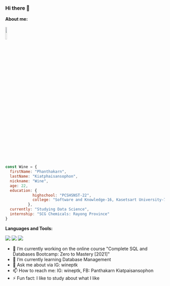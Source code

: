 ### Hi there 👋

**About me:** </br>   
<img src="https://thumbs.gfycat.com/AshamedWeightyDachshund-small.gif" width="10%" height="auto" />

</br>

```javascript
const Wine = {
  firstName: "Phanthakarn",
  lastName: "Kiatphaisansophon",
  nickname: "Wine",
  age: 22,
  education: {
            highschool: "PCSHSNST-22",
            college: "Software and Knowledge-16, Kasetsart University-78",
          },
  currently: "Studying Data Science",
  internship: "SCG Chemicals: Rayong Province"
}
```

**Languages and Tools:** 
</br>   

<img src="https://img.shields.io/badge/python%20-%2314354C.svg?&style=for-the-badge&logo=python&logoColor=white"/> 
<img src="https://img.shields.io/badge/java-%23ED8B00.svg?&style=for-the-badge&logo=java&logoColor=white"/>
<img src="https://img.shields.io/badge/sklearn-%F7931E.svg?&style=for-the-badge&logo=scikit-learn&logoColor=orange"/>

- 🔭 I’m currently working on the online course "Complete SQL and Databases Bootcamp: Zero to Mastery [2021]"
- 🌱 I’m currently learning Database Management
- 💬 Ask me about via IG: wineptk
- 📫 How to reach me: IG: wineptk, FB: Panthakarn Kiatpaisansophon
- ⚡ Fun fact: I like to study about what I like
